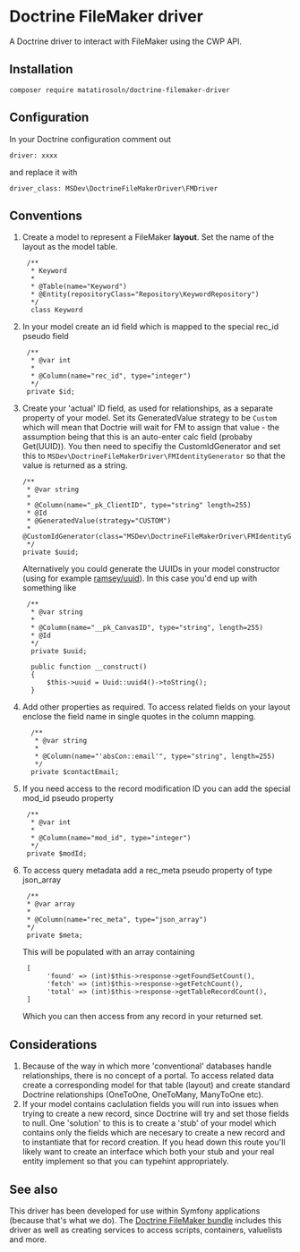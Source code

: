 # Doctrine FileMaker driver #

A Doctrine driver to interact with FileMaker using the CWP API.

## Installation ##

    composer require matatirosoln/doctrine-filemaker-driver
        
## Configuration ##
    
In your Doctrine configuration comment out 

    driver: xxxx
and replace it with

    driver_class: MSDev\DoctrineFileMakerDriver\FMDriver
    
## Conventions ##

1. Create a model to represent a FileMaker **layout**. Set the name of the layout as the model table.
    
        /**
         * Keyword
         *
         * @Table(name="Keyword")
         * @Entity(repositoryClass="Repository\KeywordRepository")
         */
         class Keyword
            
2. In your model create an id field which is mapped to the special rec_id pseudo field

        /**
         * @var int
         *
         * @Column(name="rec_id", type="integer")
         */
        private $id;
     
3. Create your 'actual' ID field, as used for relationships, as a separate property of your model. Set its GeneratedValue strategy to be `Custom` which will mean that Doctrie will wait for FM to assign that value - the assumption being that this is an auto-enter calc field (probaby Get(UUID)). You then need to specifiy the CustomIdGenerator and set this to `MSDev\DoctrineFileMakerDriver\FMIdentityGenerator` so that the value is returned as a string.  
   
       /**
        * @var string
        *
        * @Column(name="_pk_ClientID", type="string" length=255)
        * @Id
        * @GeneratedValue(strategy="CUSTOM")
        * @CustomIdGenerator(class="MSDev\DoctrineFileMakerDriver\FMIdentityGenerator")
        */
       private $uuid;
       
   Alternatively you could generate the UUIDs in your model constructor (using for example [ramsey/uuid](https://github.com/ramsey/uuid)). In this case you'd end up with something like
   
        /**
         * @var string
         *
         * @Column(name="__pk_CanvasID", type="string", length=255)
         * @Id
         */
         private $uuid;
         
         public function __construct()
         {
             $this->uuid = Uuid::uuid4()->toString();
         }
       
4. Add other properties as required. To access related fields on your layout enclose the field name in single quotes in the column mapping.
     
         /**
          * @var string
          *
          * @Column(name="'absCon::email'", type="string", length=255)
          */
         private $contactEmail;

5. If you need access to the record modification ID you can add the special mod_id pseudo property

        /**
         * @var int
         *
         * @Column(name="mod_id", type="integer")
         */
        private $modId;
        
6. To access query metadata add a rec_meta pseudo property of type json_array

        /**
        * @var array
        *
        * @Column(name="rec_meta", type="json_array")
        */
        private $meta;         
        
    This will be populated with an array containing

        [
             'found' => (int)$this->response->getFoundSetCount(),
             'fetch' => (int)$this->response->getFetchCount(),
             'total' => (int)$this->response->getTableRecordCount(),
        ]    
        
    Which you can then access from any record in your returned set.

## Considerations ##

1. Because of the way in which more 'conventional' databases handle relationships, there is no concept of a portal. To access related data create a corresponding model for that table (layout) and create standard Doctrine relationships (OneToOne, OneToMany, ManyToOne etc).
2. If your model contains caclulation fields you will run into issues when trying to create a new record, since Doctrine will try and set those fields to null. One 'solution' to this is to create a 'stub' of your model which contains only the fields which are necesary to create a new record and to instantiate that for record creation. If you head down this route you'll likely want to create an interface which both your stub and your real entity implement so that you can typehint appropriately.
 
## See also ##
 
This driver has been developed for use within Symfony applications (because that's what we do). The [Doctrine FileMaker bundle](https://github.com/matatirosolutions/doctrine-filemaker-driver-bundle "Doctrine FileMaker bundle") includes this driver as well as creating services to access scripts, containers, valuelists and more. 